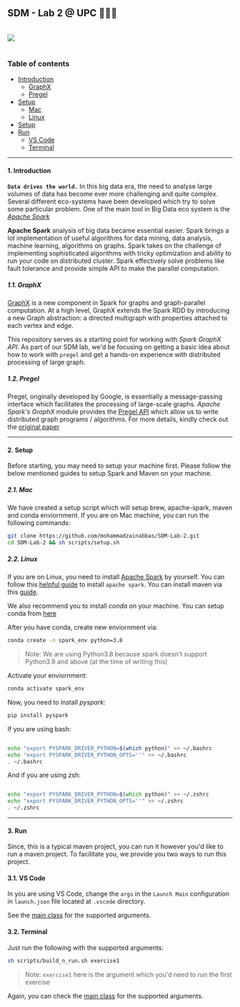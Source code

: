 ## SDM - Lab 2 @ UPC 👨🏻‍💻

</br>

<div>
  <a href="https://open.vscode.dev/mohammadzainabbas/SDM-Lab-2" target="_blank" style="cursor: pointer;"> 
    <img src="https://open.vscode.dev/badges/open-in-vscode.svg" style="cursor: pointer;"/>
  </a>
</div>

</br>

### Table of contents

- [Introduction](#introduction)
  * [GraphX](#graphx)
  * [Pregel](#pregel)
- [Setup](#setup)
  * [Mac](#mac)
  * [Linux](#linux)
- [Setup](#setup)
- [Run](#run)
  * [VS Code](#vscode)
  * [Terminal](#terminal)
---

<a id="introduction" />

#### 1. Introduction

__`Data drives the world.`__ In this big data era, the need to analyse large volumes of data has become ever more challenging and quite complex. Several different eco-systems have been developed which try to solve some particular problem. One of the main tool in Big Data eco system is the [_Apache Spark_](https://spark.apache.org/)


__Apache Spark__ analysis of big data became essential easier. Spark brings a lot implementation of useful algorithms for data mining, data analysis, machine learning, algorithms on graphs. Spark takes on the challenge of implementing sophisticated algorithms with tricky optimization and ability to run your code on distributed cluster. Spark effectively solve problems like fault tolerance and provide simple API to make the parallel computation.

<a id="graphx" />

##### 1.1. GraphX

[GraphX](https://spark.apache.org/docs/latest/graphx-programming-guide.html) is a new component in Spark for graphs and graph-parallel computation. At a high level, GraphX extends the Spark RDD by introducing a new Graph abstraction: a directed multigraph with properties attached to each vertex and edge.


This repository serves as a starting point for working with _Spark GraphX API_. As part of our SDM lab, we'd be focusing on getting a basic idea about how to work with `pregel` and get a hands-on experience with distributed processing of large graph.

<a id="pregel" />

##### 1.2. Pregel

Pregel, originally developed by Google, is essentially a message-passing interface which facilitates the processing of large-scale graphs. _Apache Spark's GraphX_ module provides the [Pregel API](https://spark.apache.org/docs/latest/graphx-programming-guide.html#pregel-api) which allow us to write distributed graph programs / algorithms. For more details, kindly check out the [original paper](https://github.com/mohammadzainabbas/SDM-Lab-2/blob/main/docs/pregel.pdf)

---

<a id="setup" />

#### 2. Setup


Before starting, you may need to setup your machine first. Please follow the below mentioned guides to setup Spark and Maven on your machine.

<a id="mac" />

##### 2.1. Mac

We have created a setup script which will setup brew, apache-spark, maven and conda enviornment. If you are on Mac machine, you can run the following commands:

```bash
git clone https://github.com/mohammadzainabbas/SDM-Lab-2.git
cd SDM-Lab-2 && sh scripts/setup.sh
```

<a id="linux" />

##### 2.2. Linux

If you are on Linux, you need to install [Apache Spark](https://spark.apache.org) by yourself. You can follow this [helpful guide](https://computingforgeeks.com/how-to-install-apache-spark-on-ubuntu-debian/) to install `apache spark`. You can install maven via this [guide](https://maven.apache.org/install.html).

We also recommend you to install _conda_ on your machine. You can setup conda from [here](https://docs.conda.io/projects/conda/en/latest/user-guide/install/linux.html)

After you have conda, create new enviornment via:

```bash
conda create -n spark_env python=3.8
```

> Note: We are using Python3.8 because spark doesn't support Python3.9 and above (at the time of writing this)

Activate your enviornment:

```bash
conda activate spark_env
```

Now, you need to install _pyspark_:

```bash
pip install pyspark
```

If you are using bash:

```bash

echo "export PYSPARK_DRIVER_PYTHON=$(which python)" >> ~/.bashrc
echo "export PYSPARK_DRIVER_PYTHON_OPTS=''" >> ~/.bashrc
. ~/.bashrc

```

And if you are using zsh:

```zsh

echo "export PYSPARK_DRIVER_PYTHON=$(which python)" >> ~/.zshrc
echo "export PYSPARK_DRIVER_PYTHON_OPTS=''" >> ~/.zshrc
. ~/.zshrc

```

---

<a id="run" />

#### 3. Run

Since, this is a typical maven project, you can run it however you'd like to run a maven project. To facilitate you, we provide you two ways to run this project.

<a id="vscode" />

#### 3.1. VS Code

In you are using VS Code, change the `args` in the `Launch Main` configuration in `launch.json` file located at `.vscode` directory.

See the [main class](https://github.com/mohammadzainabbas/SDM-Lab-2/blob/zain/src/main/java/Main.java) for the supported arguments.


<a id="terminal" />

#### 3.2. Terminal

Just run the following with the supported arguments:

```bash
sh scripts/build_n_run.sh exercise1
```

> Note: `exercise1` here is the argument which you'd need to run the first exercise

Again, you can check the [main class](https://github.com/mohammadzainabbas/SDM-Lab-2/blob/zain/src/main/java/Main.java) for the supported arguments.